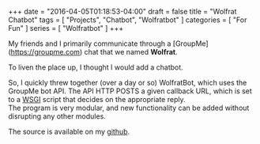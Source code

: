 +++
date = "2016-04-05T01:18:53-04:00"
draft = false
title = "Wolfrat Chatbot"
tags = [ "Projects", "Chatbot", "Wolfratbot" ]
categories = [ "For Fun" ]
series = [ "Wolfratbot" ]
+++

My friends and I primarily communicate through a [GroupMe]
(https://groupme.com) chat that we named **Wolfrat**.  

To liven the place up, I thought I would add a chatbot.  

So, I quickly threw together (over a day or so) WolfratBot, which uses the
GroupMe bot API. The API HTTP POSTS a given callback URL, which is set to
a [WSGI](https://en.wikipedia.org/wiki/Web_Server_Gateway_Interface)
script that decides on the appropriate reply.  
The program is very modular, and new functionality can be added without
disrupting any other modules. 

The source is available on my [github](https://github.com/JohnathonNow/wolfratbot).

